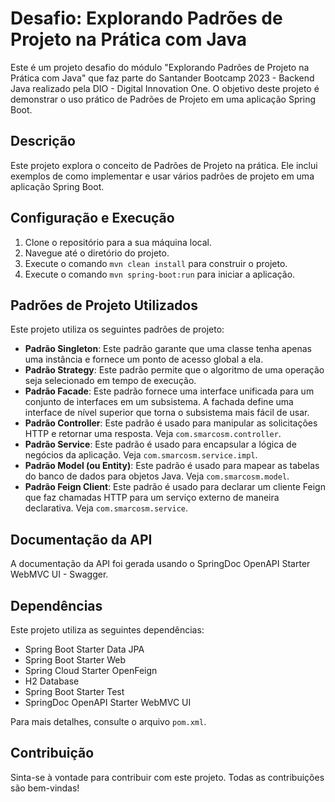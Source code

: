 # Desafio: Explorando Padrões de Projeto na Prática com Java

Este é um projeto desafio do módulo "Explorando Padrões de Projeto na Prática com Java" que faz parte do Santander Bootcamp 2023 - Backend Java realizado pela DIO - Digital Innovation One. O objetivo deste projeto é demonstrar o uso prático de Padrões de Projeto em uma aplicação Spring Boot.

## Descrição

Este projeto explora o conceito de Padrões de Projeto na prática. Ele inclui exemplos de como implementar e usar vários padrões de projeto em uma aplicação Spring Boot.

## Configuração e Execução

1. Clone o repositório para a sua máquina local.
2. Navegue até o diretório do projeto.
3. Execute o comando `mvn clean install` para construir o projeto.
4. Execute o comando `mvn spring-boot:run` para iniciar a aplicação.

## Padrões de Projeto Utilizados

Este projeto utiliza os seguintes padrões de projeto:

- **Padrão Singleton**: Este padrão garante que uma classe tenha apenas uma instância e fornece um ponto de acesso global a ela.
- **Padrão Strategy**: Este padrão permite que o algoritmo de uma operação seja selecionado em tempo de execução.
- **Padrão Facade**: Este padrão fornece uma interface unificada para um conjunto de interfaces em um subsistema. A fachada define uma interface de nível superior que torna o subsistema mais fácil de usar.
- **Padrão Controller**: Este padrão é usado para manipular as solicitações HTTP e retornar uma resposta. Veja `com.smarcosm.controller`.
- **Padrão Service**: Este padrão é usado para encapsular a lógica de negócios da aplicação. Veja `com.smarcosm.service.impl`.
- **Padrão Model (ou Entity)**: Este padrão é usado para mapear as tabelas do banco de dados para objetos Java. Veja `com.smarcosm.model`.
- **Padrão Feign Client**: Este padrão é usado para declarar um cliente Feign que faz chamadas HTTP para um serviço externo de maneira declarativa. Veja `com.smarcosm.service`.

## Documentação da API

A documentação da API foi gerada usando o SpringDoc OpenAPI Starter WebMVC UI - Swagger.

## Dependências

Este projeto utiliza as seguintes dependências:

- Spring Boot Starter Data JPA
- Spring Boot Starter Web
- Spring Cloud Starter OpenFeign
- H2 Database
- Spring Boot Starter Test
- SpringDoc OpenAPI Starter WebMVC UI

Para mais detalhes, consulte o arquivo `pom.xml`.

## Contribuição

Sinta-se à vontade para contribuir com este projeto. Todas as contribuições são bem-vindas!

